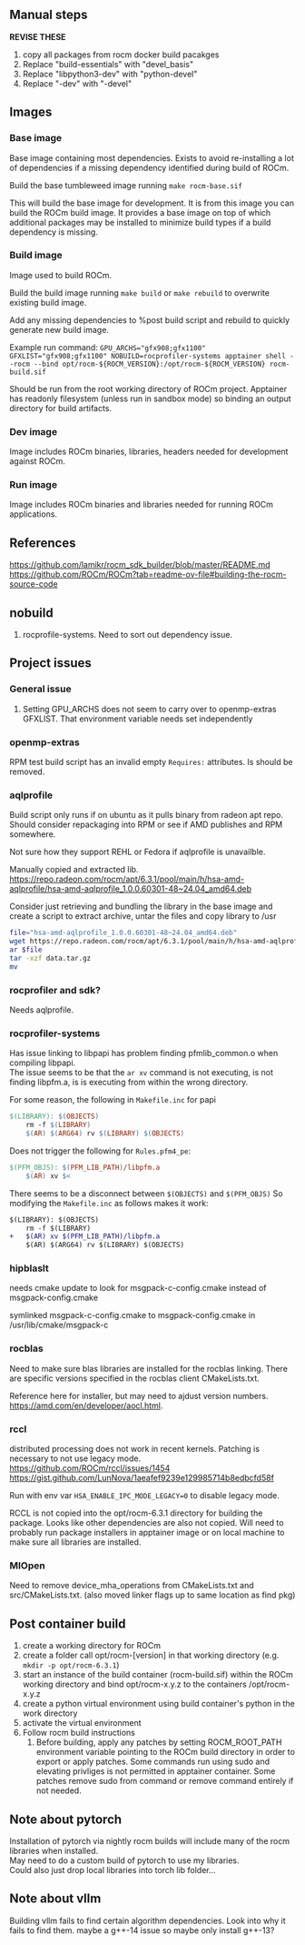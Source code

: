 ## Manual steps

**REVISE THESE**

1. copy all packages from rocm docker build pacakges
2. Replace "build-essentials" with "devel_basis"
3. Replace "libpython3-dev" with "python-devel"
4. Replace "-dev" with "-devel"

## Images

### Base image

Base image containing most dependencies. Exists to avoid re-installing a lot of dependencies if a missing dependency identified during build of ROCm.

Build the base tumbleweed image running `make rocm-base.sif`

This will build the base image for development. It is from this image you can build the ROCm build image. It provides a base image on top of which additional packages may be installed to minimize build types if a build dependency is missing.

### Build image

Image used to build ROCm.

Build the build image running `make build` or `make rebuild` to overwrite existing build image.

Add any missing dependencies to %post build script and rebuild to quickly generate new build image.

Example run command:
`GPU_ARCHS="gfx908;gfx1100" GFXLIST="gfx908;gfx1100" NOBUILD=rocprofiler-systems apptainer shell --rocm --bind opt/rocm-${ROCM_VERSION}:/opt/rocm-${ROCM_VERSION} rocm-build.sif`

Should be run from the root working directory of ROCm project. Apptainer has readonly filesystem (unless run in sandbox mode) so binding an output directory for build artifacts.

### Dev image

Image includes ROCm binaries, libraries, headers needed for development against ROCm.

### Run image

Image includes ROCm binaries and libraries needed for running ROCm applications.

## References

https://github.com/lamikr/rocm_sdk_builder/blob/master/README.md
https://github.com/ROCm/ROCm?tab=readme-ov-file#building-the-rocm-source-code

## nobuild

1. rocprofile-systems. Need to sort out dependency issue.

## Project issues

### General issue

1. Setting GPU_ARCHS does not seem to carry over to openmp-extras GFXLIST. That environment variable needs set independently

### openmp-extras

RPM test build script has an invalid empty `Requires:` attributes. Is should be removed.

### aqlprofile

Build script only runs if on ubuntu as it pulls binary from radeon apt repo. Should consider repackaging into RPM or see if AMD publishes and RPM somewhere.

Not sure how they support REHL or Fedora if aqlprofile is unavailble.

Manually copied and extracted lib. https://repo.radeon.com/rocm/apt/6.3.1/pool/main/h/hsa-amd-aqlprofile/hsa-amd-aqlprofile_1.0.0.60301-48~24.04_amd64.deb

Consider just retrieving and bundling the library in the base image and create a script to extract archive, untar the files and copy library to /usr

```sh
file="hsa-amd-aqlprofile_1.0.0.60301-48~24.04_amd64.deb"
wget https://repo.radeon.com/rocm/apt/6.3.1/pool/main/h/hsa-amd-aqlprofile/$file
ar $file
tar -xzf data.tar.gz
mv

```

### rocprofiler and sdk?

Needs aqlprofile.

### rocprofiler-systems

Has issue linking to libpapi has problem finding pfmlib_common.o when compiling libpapi.  
The issue seems to be that the `ar xv` command is not executing, is not finding libpfm.a, is is executing from within the wrong directory.

For some reason, the following in `Makefile.inc` for papi

```makefile
$(LIBRARY): $(OBJECTS)
	rm -f $(LIBRARY)
	$(AR) $(ARG64) rv $(LIBRARY) $(OBJECTS)
```

Does not trigger the following for `Rules.pfm4_pe`:

```makefile
$(PFM_OBJS): $(PFM_LIB_PATH)/libpfm.a
	$(AR) xv $<
```

There seems to be a disconnect between `$(OBJECTS)` and `$(PFM_OBJS)`
So modifying the `Makefile.inc` as follows makes it work:

```diff
$(LIBRARY): $(OBJECTS)
	rm -f $(LIBRARY)
+	$(AR) xv $(PFM_LIB_PATH)/libpfm.a
	$(AR) $(ARG64) rv $(LIBRARY) $(OBJECTS)
```

### hipblaslt

needs cmake update to look for msgpack-c-config.cmake instead of msgpack-config.cmake

symlinked msgpack-c-config.cmake to msgpack-config.cmake in /usr/lib/cmake/msgpack-c

### rocblas

Need to make sure blas libraries are installed for the rocblas linking. There are specific versions specified in the rocblas client CMakeLists.txt.

Reference here for installer, but may need to ajdust version numbers. https://amd.com/en/developer/aocl.html.

### rccl

distributed processing does not work in recent kernels. Patching is necessary to not use legacy mode.  
https://github.com/ROCm/rccl/issues/1454  
https://gist.github.com/LunNova/1aeafef9239e129985714b8edbcfd58f

Run with env var `HSA_ENABLE_IPC_MODE_LEGACY=0` to disable legacy mode.

RCCL is not copied into the opt/rocm-6.3.1 directory for building the package. Looks like other dependencies are also not copied. Will need to probably run package installers in apptainer image or on local machine to make sure all libraries are installed.

### MIOpen

Need to remove device_mha_operations from CMakeLists.txt and src/CMakeLists.txt. (also moved linker flags up to same location as find pkg)

## Post container build

1. create a working directory for ROCm
2. create a folder call opt/rocm-[version] in that working directory (e.g. `mkdir -p opt/rocm-6.3.1`)
3. start an instance of the build container (rocm-build.sif) within the ROCm working directory and bind opt/rocm-x.y.z to the containers /opt/rocm-x.y.z
4. create a python virtual environment using build container's python in the work directory
5. activate the virtual environment
6. Follow rocm build instructions
   1. Before building, apply any patches by setting ROCM_ROOT_PATH environment variable pointing to the ROCm build directory in order to export or apply patches. Some commands run using sudo and elevating privliges is not permitted in apptainer container. Some patches remove sudo from command or remove command entirely if not needed.

## Note about pytorch

Installation of pytorch via nightly rocm builds will include many of the rocm libraries when installed.  
May need to do a custom build of pytorch to use my libraries.  
Could also just drop local libraries into torch lib folder...

## Note about vllm

Building vllm fails to find certain algorithm dependencies.
Look into why it fails to find them. maybe a g++-14 issue so maybe only install g++-13?
